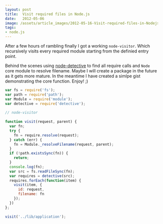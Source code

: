 ```yaml
---
layout: post
title:  Visit required files in Node.js
date:   2012-05-06
image: /assets/article_images/2012-05-16-Visit-required-files-in-Nodejs/path.jpg
tags:
- node.js
---
```


After a few hours of rambling finally I got a working `node-visitor`. Which recursively visits every required module starting from the definied entry point.

Behind the scenes using [node-detective](https://github.com/substack/node-detective) to find all require calls and `Node` core module to resolve filename. Maybe I will create a package in the future as it gets more mature. In the meantime I have created a simlpe gist demonstrating the core function. Enjoy! ;)

```javascript
var fs = require('fs');
var path = require('path');
var Module = require('module');
var detective = require('detective');
 
// node-visitor
 
function visit(request, parent) {
  var fn;
  try {
    fn = require.resolve(request);
  } catch (err) {
    fn = Module._resolveFilename(request, parent);
  }
  if (!path.existsSync(fn)) {
    return;
  }
  console.log(fn);
  var src = fs.readFileSync(fn);
  var requires = detective(src);
  requires.forEach(function(item) {
    visit(item, {
      id: request,
      filename: fn
    });
  })
};
 
visit('../lib/application');
```

